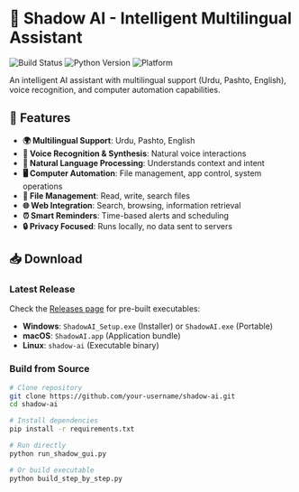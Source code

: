 # 🤖 Shadow AI - Intelligent Multilingual Assistant

![Build Status](https://github.com/your-username/shadow-ai/actions/workflows/build.yml/badge.svg)
![Python Version](https://img.shields.io/badge/python-3.8%2B-blue)
![Platform](https://img.shields.io/badge/platform-windows%20%7C%20macos%20%7C%20linux-lightgrey)

An intelligent AI assistant with multilingual support (Urdu, Pashto, English), voice recognition, and computer automation capabilities.

## 🚀 Features

- **🌍 Multilingual Support**: Urdu, Pashto, English
- **🎤 Voice Recognition & Synthesis**: Natural voice interactions
- **💬 Natural Language Processing**: Understands context and intent
- **🖥️ Computer Automation**: File management, app control, system operations
- **📁 File Management**: Read, write, search files
- **🌐 Web Integration**: Search, browsing, information retrieval
- **⏰ Smart Reminders**: Time-based alerts and scheduling
- **🔒 Privacy Focused**: Runs locally, no data sent to servers

## 📥 Download

### Latest Release
Check the [Releases page](https://github.com/your-username/shadow-ai/releases) for pre-built executables:

- **Windows**: `ShadowAI_Setup.exe` (Installer) or `ShadowAI.exe` (Portable)
- **macOS**: `ShadowAI.app` (Application bundle)
- **Linux**: `shadow-ai` (Executable binary)

### Build from Source
```bash
# Clone repository
git clone https://github.com/your-username/shadow-ai.git
cd shadow-ai

# Install dependencies
pip install -r requirements.txt

# Run directly
python run_shadow_gui.py

# Or build executable
python build_step_by_step.py
